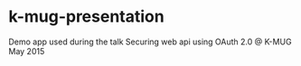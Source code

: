 # k-mug-presentation
Demo app used during the talk Securing web api using OAuth 2.0 @ K-MUG May 2015
